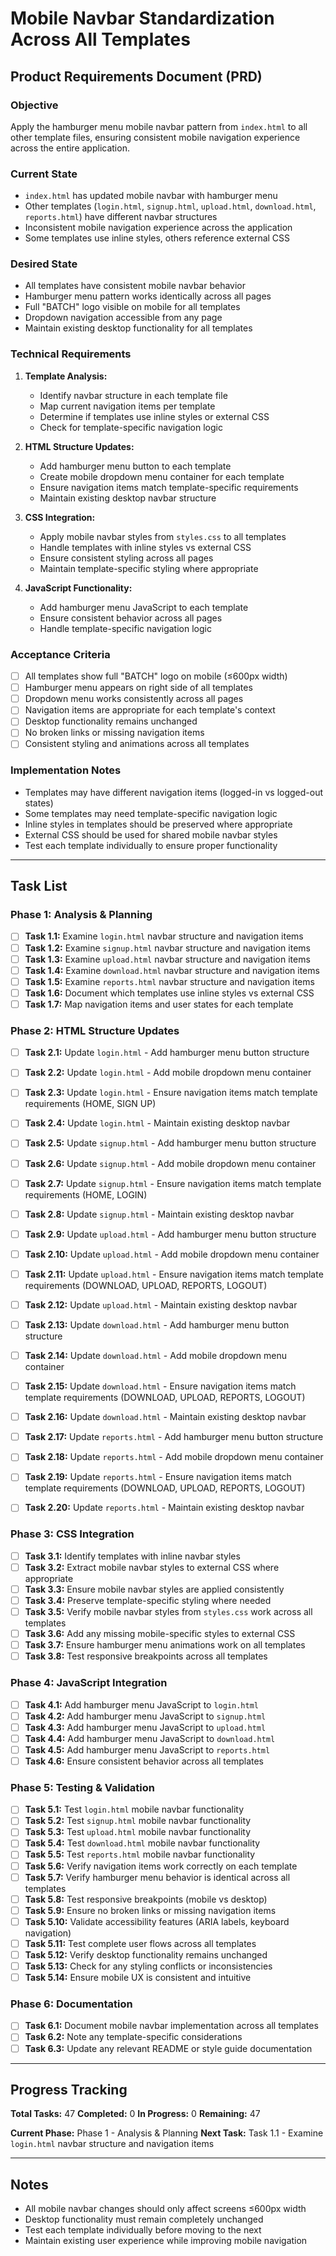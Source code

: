 # Mobile Navbar Standardization Across All Templates

## Product Requirements Document (PRD)

### Objective
Apply the hamburger menu mobile navbar pattern from `index.html` to all other template files, ensuring consistent mobile navigation experience across the entire application.

### Current State
- `index.html` has updated mobile navbar with hamburger menu
- Other templates (`login.html`, `signup.html`, `upload.html`, `download.html`, `reports.html`) have different navbar structures
- Inconsistent mobile navigation experience across the application
- Some templates use inline styles, others reference external CSS

### Desired State
- All templates have consistent mobile navbar behavior
- Hamburger menu pattern works identically across all pages
- Full "BATCH" logo visible on mobile for all templates
- Dropdown navigation accessible from any page
- Maintain existing desktop functionality for all templates

### Technical Requirements

1. **Template Analysis:**
   - Identify navbar structure in each template file
   - Map current navigation items per template
   - Determine if templates use inline styles or external CSS
   - Check for template-specific navigation logic

2. **HTML Structure Updates:**
   - Add hamburger menu button to each template
   - Create mobile dropdown menu container for each template
   - Ensure navigation items match template-specific requirements
   - Maintain existing desktop navbar structure

3. **CSS Integration:**
   - Apply mobile navbar styles from `styles.css` to all templates
   - Handle templates with inline styles vs external CSS
   - Ensure consistent styling across all pages
   - Maintain template-specific styling where appropriate

4. **JavaScript Functionality:**
   - Add hamburger menu JavaScript to each template
   - Ensure consistent behavior across all pages
   - Handle template-specific navigation logic

### Acceptance Criteria
- [ ] All templates show full "BATCH" logo on mobile (≤600px width)
- [ ] Hamburger menu appears on right side of all templates
- [ ] Dropdown menu works consistently across all pages
- [ ] Navigation items are appropriate for each template's context
- [ ] Desktop functionality remains unchanged
- [ ] No broken links or missing navigation items
- [ ] Consistent styling and animations across all templates

### Implementation Notes
- Templates may have different navigation items (logged-in vs logged-out states)
- Some templates may need template-specific navigation logic
- Inline styles in templates should be preserved where appropriate
- External CSS should be used for shared mobile navbar styles
- Test each template individually to ensure proper functionality

---

## Task List

### Phase 1: Analysis & Planning
- [ ] **Task 1.1:** Examine `login.html` navbar structure and navigation items
- [ ] **Task 1.2:** Examine `signup.html` navbar structure and navigation items  
- [ ] **Task 1.3:** Examine `upload.html` navbar structure and navigation items
- [ ] **Task 1.4:** Examine `download.html` navbar structure and navigation items
- [ ] **Task 1.5:** Examine `reports.html` navbar structure and navigation items
- [ ] **Task 1.6:** Document which templates use inline styles vs external CSS
- [ ] **Task 1.7:** Map navigation items and user states for each template

### Phase 2: HTML Structure Updates
- [ ] **Task 2.1:** Update `login.html` - Add hamburger menu button structure
- [ ] **Task 2.2:** Update `login.html` - Add mobile dropdown menu container
- [ ] **Task 2.3:** Update `login.html` - Ensure navigation items match template requirements (HOME, SIGN UP)
- [ ] **Task 2.4:** Update `login.html` - Maintain existing desktop navbar

- [ ] **Task 2.5:** Update `signup.html` - Add hamburger menu button structure
- [ ] **Task 2.6:** Update `signup.html` - Add mobile dropdown menu container
- [ ] **Task 2.7:** Update `signup.html` - Ensure navigation items match template requirements (HOME, LOGIN)
- [ ] **Task 2.8:** Update `signup.html` - Maintain existing desktop navbar

- [ ] **Task 2.9:** Update `upload.html` - Add hamburger menu button structure
- [ ] **Task 2.10:** Update `upload.html` - Add mobile dropdown menu container
- [ ] **Task 2.11:** Update `upload.html` - Ensure navigation items match template requirements (DOWNLOAD, UPLOAD, REPORTS, LOGOUT)
- [ ] **Task 2.12:** Update `upload.html` - Maintain existing desktop navbar

- [ ] **Task 2.13:** Update `download.html` - Add hamburger menu button structure
- [ ] **Task 2.14:** Update `download.html` - Add mobile dropdown menu container
- [ ] **Task 2.15:** Update `download.html` - Ensure navigation items match template requirements (DOWNLOAD, UPLOAD, REPORTS, LOGOUT)
- [ ] **Task 2.16:** Update `download.html` - Maintain existing desktop navbar

- [ ] **Task 2.17:** Update `reports.html` - Add hamburger menu button structure
- [ ] **Task 2.18:** Update `reports.html` - Add mobile dropdown menu container
- [ ] **Task 2.19:** Update `reports.html` - Ensure navigation items match template requirements (DOWNLOAD, UPLOAD, REPORTS, LOGOUT)
- [ ] **Task 2.20:** Update `reports.html` - Maintain existing desktop navbar

### Phase 3: CSS Integration
- [ ] **Task 3.1:** Identify templates with inline navbar styles
- [ ] **Task 3.2:** Extract mobile navbar styles to external CSS where appropriate
- [ ] **Task 3.3:** Ensure mobile navbar styles are applied consistently
- [ ] **Task 3.4:** Preserve template-specific styling where needed
- [ ] **Task 3.5:** Verify mobile navbar styles from `styles.css` work across all templates
- [ ] **Task 3.6:** Add any missing mobile-specific styles to external CSS
- [ ] **Task 3.7:** Ensure hamburger menu animations work on all templates
- [ ] **Task 3.8:** Test responsive breakpoints across all templates

### Phase 4: JavaScript Integration
- [ ] **Task 4.1:** Add hamburger menu JavaScript to `login.html`
- [ ] **Task 4.2:** Add hamburger menu JavaScript to `signup.html`
- [ ] **Task 4.3:** Add hamburger menu JavaScript to `upload.html`
- [ ] **Task 4.4:** Add hamburger menu JavaScript to `download.html`
- [ ] **Task 4.5:** Add hamburger menu JavaScript to `reports.html`
- [ ] **Task 4.6:** Ensure consistent behavior across all templates

### Phase 5: Testing & Validation
- [ ] **Task 5.1:** Test `login.html` mobile navbar functionality
- [ ] **Task 5.2:** Test `signup.html` mobile navbar functionality
- [ ] **Task 5.3:** Test `upload.html` mobile navbar functionality
- [ ] **Task 5.4:** Test `download.html` mobile navbar functionality
- [ ] **Task 5.5:** Test `reports.html` mobile navbar functionality
- [ ] **Task 5.6:** Verify navigation items work correctly on each template
- [ ] **Task 5.7:** Verify hamburger menu behavior is identical across all templates
- [ ] **Task 5.8:** Test responsive breakpoints (mobile vs desktop)
- [ ] **Task 5.9:** Ensure no broken links or missing navigation items
- [ ] **Task 5.10:** Validate accessibility features (ARIA labels, keyboard navigation)
- [ ] **Task 5.11:** Test complete user flows across all templates
- [ ] **Task 5.12:** Verify desktop functionality remains unchanged
- [ ] **Task 5.13:** Check for any styling conflicts or inconsistencies
- [ ] **Task 5.14:** Ensure mobile UX is consistent and intuitive

### Phase 6: Documentation
- [ ] **Task 6.1:** Document mobile navbar implementation across all templates
- [ ] **Task 6.2:** Note any template-specific considerations
- [ ] **Task 6.3:** Update any relevant README or style guide documentation

---

## Progress Tracking

**Total Tasks:** 47
**Completed:** 0
**In Progress:** 0
**Remaining:** 47

**Current Phase:** Phase 1 - Analysis & Planning
**Next Task:** Task 1.1 - Examine `login.html` navbar structure and navigation items

---

## Notes
- All mobile navbar changes should only affect screens ≤600px width
- Desktop functionality must remain completely unchanged
- Test each template individually before moving to the next
- Maintain existing user experience while improving mobile navigation 